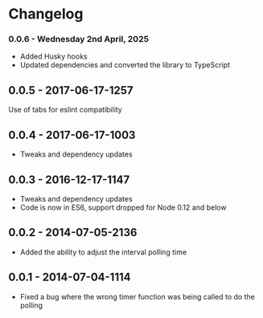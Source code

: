 Changelog
===
### 0.0.6 - Wednesday 2nd April, 2025

- Added Husky hooks
- Updated dependencies and converted the library to TypeScript


0.0.5 - 2017-06-17-1257
-----------------------

Use of tabs for eslint compatibility

0.0.4 - 2017-06-17-1003
-----------------------

- Tweaks and dependency updates

0.0.3 - 2016-12-17-1147
-----------------------

- Tweaks and dependency updates
- Code is now in ES6, support dropped for Node 0.12 and below

0.0.2 - 2014-07-05-2136
-----------------------

- Added the ability to adjust the interval polling time

0.0.1 - 2014-07-04-1114
-----------------------

- Fixed a bug where the wrong timer function was being called to do the polling
